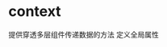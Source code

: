 <!--
 * @Author: SilvesterChiao
 * @Date: 2020-05-29 11:24:51
 * @LastEditors: SilvesterChiao
 * @LastEditTime: 2020-05-29 11:34:07
-->

# context

提供穿透多层组件传递数据的方法
定义全局属性
